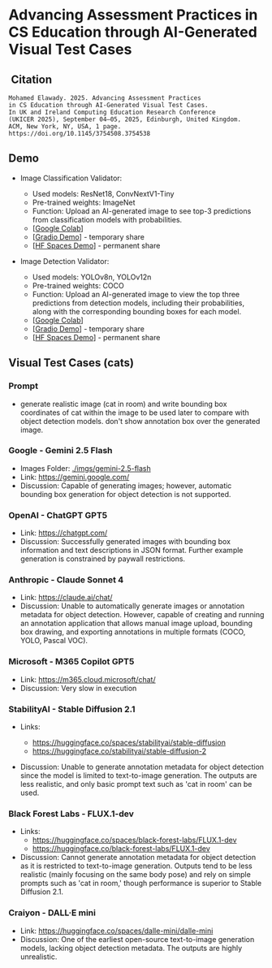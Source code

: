 # Advancing Assessment Practices in CS Education through AI-Generated Visual Test Cases

##  Citation

```ACM reference
Mohamed Elawady. 2025. Advancing Assessment Practices 
in CS Education through AI-Generated Visual Test Cases. 
In UK and Ireland Computing Education Research Conference 
(UKICER 2025), September 04–05, 2025, Edinburgh, United Kingdom. 
ACM, New York, NY, USA, 1 page.
https://doi.org/10.1145/3754508.3754538
```

## Demo

- Image Classification Validator:
  - Used models: ResNet18, ConvNextV1-Tiny
  - Pre-trained weights: ImageNet
  - Function: Upload an AI-generated image to see top-3 predictions from classification models with probabilities.
  - [[Google Colab](https://colab.research.google.com/drive/1Ma1eVp-A6btT7yLZzguuNXeAK0Grceuc?usp=sharing)]
  - [[Gradio Demo](https://f9c97e2b56721bb5c5.gradio.live/)] - temporary share
  - [[HF Spaces Demo](https://huggingface.co/spaces/mawady-uni/ImgClsValid)]  - permanent share

- Image Detection Validator:
  - Used models: YOLOv8n, YOLOv12n
  - Pre-trained weights: COCO
  - Function: Upload an AI-generated image to view the top three predictions from detection models, including their probabilities, along with the corresponding bounding boxes for each model.
  - [[Google Colab](https://colab.research.google.com/drive/1VMFIkbg4yrbRtlx6G0jmAOZUBnaqpfT_?usp=sharing)]
  - [[Gradio Demo](https://4f249791ef35fa7222.gradio.live/)] - temporary share
  - [[HF Spaces Demo](https://huggingface.co/spaces/mawady-uni/ImgDetValid)] - permanent share

## Visual Test Cases (cats)

### Prompt

- generate realistic image (cat in room) and write bounding box coordinates of cat within the image to be used later to compare with object detection models. don't show annotation box over the generated image.

### Google - Gemini 2.5 Flash

- Images Folder: [./imgs/gemini-2.5-flash](./imgs/gemini-2.5-flash)
- Link: <https://gemini.google.com/>
- Discussion: Capable of generating images; however, automatic bounding box generation for object detection is not supported.

### OpenAI - ChatGPT GPT5

- Link: <https://chatgpt.com/>
- Discussion: Successfully generated images with bounding box information and text descriptions in JSON format. Further example generation is constrained by paywall restrictions.

### Anthropic - Claude Sonnet 4

- Link: <https://claude.ai/chat/>
- Discussion: Unable to automatically generate images or annotation metadata for object detection. However, capable of creating and running an annotation application that allows manual image upload, bounding box drawing, and exporting annotations in multiple formats (COCO, YOLO, Pascal VOC).

### Microsoft - M365 Copilot GPT5

- Link: <https://m365.cloud.microsoft/chat/>
- Discussion: Very slow in execution

### StabilityAI - Stable Diffusion 2.1

- Links:
  - <https://huggingface.co/spaces/stabilityai/stable-diffusion>
  - <https://huggingface.co/stabilityai/stable-diffusion-2>

- Discussion: Unable to generate annotation metadata for object detection since the model is limited to text-to-image generation. The outputs are less realistic, and only basic prompt text such as 'cat in room' can be used.

### Black Forest Labs - FLUX.1-dev

- Links:
  - <https://huggingface.co/spaces/black-forest-labs/FLUX.1-dev>
  - <https://huggingface.co/black-forest-labs/FLUX.1-dev>
- Discussion: Cannot generate annotation metadata for object detection as it is restricted to text-to-image generation. Outputs tend to be less realistic (mainly focusing on the same body pose) and rely on simple prompts such as 'cat in room,' though performance is superior to Stable Diffusion 2.1.

### Craiyon - DALL·E mini

- Link: <https://huggingface.co/spaces/dalle-mini/dalle-mini>
- Discussion: One of the earliest open-source text-to-image generation models, lacking object detection metadata. The outputs are highly unrealistic.
